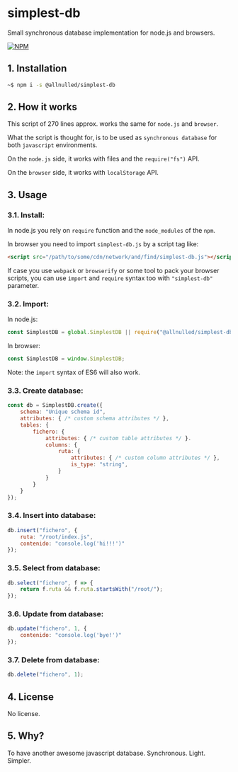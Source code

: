 # simplest-db

Small synchronous database implementation for node.js and browsers.

[![NPM](https://nodeico.herokuapp.com/@allnulled/simplest-db.svg)](https://www.npmjs.com/@allnulled/simplest-db)

## 1. Installation

```sh
~$ npm i -s @allnulled/simplest-db
```

## 2. How it works

This script of 270 lines approx. works the same for `node.js` and `browser`.

What the script is thought for, is to be used as `synchronous database` for both `javascript` environments.

On the `node.js` side, it works with files and the `require("fs")` API.

On the `browser` side, it works with `localStorage` API.

## 3. Usage

### 3.1. Install:

In node.js you rely on `require` function and the `node_modules` of the `npm`.

In browser you need to import `simplest-db.js` by a script tag like:

```html
<script src="/path/to/some/cdn/network/and/find/simplest-db.js"></script>
```

If case you use `webpack` or `browserify` or some tool to pack your browser scripts, you can use `import` and `require` syntax too with `"simplest-db"` parameter.

### 3.2. Import:

In node.js:

```js
const SimplestDB = global.SimplestDB || require("@allnulled/simplest-db");
```

In browser:

```js
const SimplestDB = window.SimplestDB;
```

Note: the `import` syntax of ES6 will also work.

### 3.3. Create database:

```js
const db = SimplestDB.create({
    schema: "Unique schema id",
    attributes: { /* custom schema attributes */ },
    tables: {
        fichero: {
            attributes: { /* custom table attributes */ }.
            columns: {
                ruta: {
                    attributes: { /* custom column attributes */ },
                    is_type: "string",
                }
            }
        }
    }
});
```

### 3.4. Insert into database:

```js
db.insert("fichero", {
    ruta: "/root/index.js",
    contenido: "console.log('hi!!!')"
});
```

### 3.5. Select from database:

```js
db.select("fichero", f => {
    return f.ruta && f.ruta.startsWith("/root/");
});
```

### 3.6. Update from database:

```js
db.update("fichero", 1, {
    contenido: "console.log('bye!')"
});
```

### 3.7. Delete from database:

```js
db.delete("fichero", 1);
```

## 4. License

No license.

## 5. Why?

To have another awesome javascript database. Synchronous. Light. Simpler.